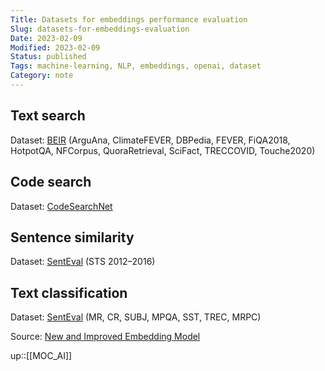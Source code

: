 ```yaml
---
Title: Datasets for embeddings performance evaluation
Slug: datasets-for-embeddings-evaluation
Date: 2023-02-09
Modified: 2023-02-09
Status: published
Tags: machine-learning, NLP, embeddings, openai, dataset 
Category: note
---
```


## Text search
Dataset: [BEIR](https://github.com/UKPLab/beir) (ArguAna, ClimateFEVER, DBPedia, FEVER, FiQA2018, HotpotQA, NFCorpus, QuoraRetrieval, SciFact, TRECCOVID, Touche2020)

## Code search
Dataset: [CodeSearchNet](https://github.com/github/CodeSearchNet)

## Sentence similarity
Dataset: [SentEval](https://github.com/facebookresearch/SentEval) (STS 2012–2016)

## Text classification
Dataset: [SentEval](https://github.com/facebookresearch/SentEval) (MR, CR, SUBJ, MPQA, SST, TREC, MRPC)

Source: [New and Improved Embedding Model](https://openai.com/blog/new-and-improved-embedding-model/)

up::[[MOC_AI]]
